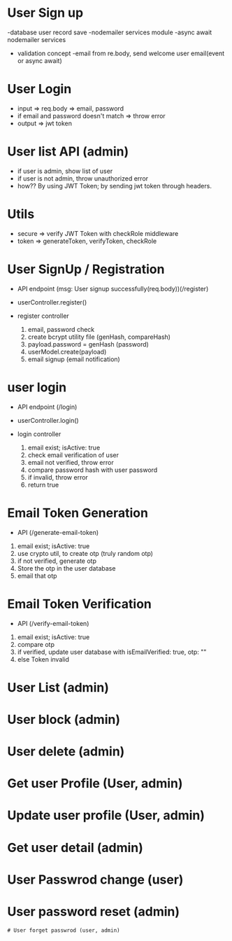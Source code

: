# User Sign up

-database user record save
-nodemailer services module
-async await nodemailer services
- validation concept
-email from re.body, send welcome user email(event or async await)

# User Login

- input => req.body => email, password
- if email and password doesn't match => throw error
- output => jwt token

# User list API (admin)

- if user is admin, show list of user
- if user is not admin, throw unauthorized error
- how?? By using JWT Token; by sending jwt token
  through headers.

# Utils

- secure => verify JWT Token with checkRole     middleware
- token => generateToken, verifyToken, checkRole

# User SignUp / Registration

- API endpoint (msg: User signup successfully(req.body))(/register)
- userController.register()
- register controller

  1. email, password check
  2. create bcrypt utility file (genHash, compareHash)
  3. payload.password = genHash (password)
  4. userModel.create(payload)
  5. email signup (email notification)

# user login

- API endpoint (/login)
- userController.login()
- login controller

  1. email exist; isActive: true
  2. check email verification of user
  3. email not verified, throw error
  4. compare password hash with user password
  5. if invalid, throw error
  6. return true

# Email Token Generation
  - API (/generate-email-token)

  1. email exist; isActive: true
  2. use crypto util, to create otp (truly random otp)
  3. if not verified, generate otp
  4. Store the otp in the user database
  5. email that otp

# Email Token Verification
  - API (/verify-email-token)

  1. email exist; isActive: true
  2. compare otp
  3. if verified, update user database with isEmailVerified: true, otp: ""
  4. else Token invalid

  # User List (admin)


  # User block (admin)


  # User delete (admin)


  # Get user Profile (User, admin)


  # Update user profile (User, admin)

  # Get user detail (admin)


  # User Passwrod change (user)


  # User password reset (admin)


    # User forget passwrod (user, admin)